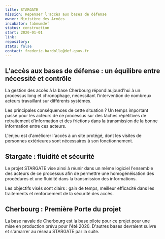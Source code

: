 ```yaml
---
title: STARGATE
mission: Repenser l'accès aux bases de défense
owner: Ministère des Armées
incubator: fabnumdef
status: construction
start: 2020-01-01
link:
repository:
stats: false
contact: frederic.bardolle@def.gouv.fr
---
```


## L'accès aux bases de défense : un équilibre entre nécessité et contrôle

La gestion des accès à la base Cherbourg répond aujourd'hui à un processus long et chronophage, nécessitant l'intervention de nombreux acteurs travaillant sur différents systèmes.

Les principales conséquences de cette situation ? Un temps important passé pour les acteurs de ce processus sur des tâches répétitives de retraitement d'information et des frictions dans la transmission de la bonne information entre ces acteurs.

L'enjeu est d'améliorer l'accès à un site protégé, dont les visites de personnes extérieures sont nécessaires à son fonctionnement.

## Stargate :  fluidité et sécurité

Le projet STARGATE vise ainsi à réunir dans un même logiciel l'ensemble des acteurs de ce processus afin de permettre une homogénéisation des procédures et une fluidité dans la transmission des informations.

Les objectifs visés sont clairs : gain de temps, meilleur efficacité dans les traitements et renforcement de la sécurité des accès.

## Cherbourg : Première Porte du projet

La base navale de Cherbourg est la base pilote pour ce projet pour une mise en production prévu pour l'été 2020. D'autres bases devraient suivre et s'amarrer au réseau STARGATE par la suite.
